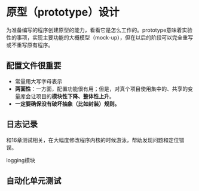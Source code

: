 # 原型（prototype）设计

为准备编写的程序创建原型的能力，看看它是怎么工作的。prototype意味着实验性的事项，实现主要功能的大概模型（mock-up），但在以后的阶段可以完全重写或不重写原有程序。

## 配置文件很重要
- 常量用大写字母表示
- **两面性**：一方面，配置功能很有用；但是，对真个项目使用集中的、共享的变量库会让项目的**模块性下降、整体性上升**。
- **一定要确保没有破坏抽象（比如封装）规则。**

## 日志记录
和16章测试相关，在大幅度修改程序内核的时候游泳，帮助发现问题和定位错误。

logging模块

## 自动化单元测试

